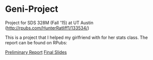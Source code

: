 # Geni-Project
Project for SDS 328M (Fall '15) at UT Austin (http://rpubs.com/HunterRatliff1/133534/)

This is a project that I helped my girlfriend with for her stats class. The report can be found
on RPubs: 

[Preliminary Report](http://rpubs.com/HunterRatliff1/Geni_Project_Preliminary)
[Final Slides](http://rpubs.com/HunterRatliff1/Geni_Project_Slides)
